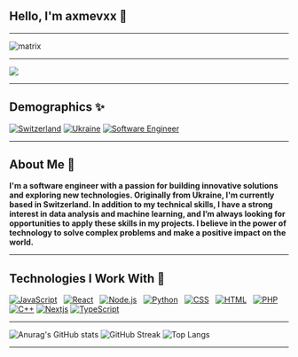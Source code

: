 ## Hello, I'm axmevxx 👋
___
![matrix](https://github.com/axmevxx/axmevxx/assets/166694541/790a1431-2918-4202-b5a0-f039e49cdcf0)
___

![](https://komarev.com/ghpvc/?username=axmevxx)
___
## Demographics ✨

[![Switzerland](https://img.shields.io/badge/From-Switzerland-white?labelColor=red&style=for-the-badge)](https://en.wikipedia.org/wiki/Switzerland)
[![Ukraine](https://img.shields.io/badge/Born%20in-Ukraine-yellow?labelColor=blue&style=for-the-badge)](https://en.wikipedia.org/wiki/Ukraine)
[![Software Engineer](https://img.shields.io/badge/Job%20-Software%20engineer-CCCCCC?labelColor=006633&style=for-the-badge)](https://en.wikipedia.org/wiki/Software_engineer)



___
## About Me 🍂

**I'm a software engineer with a passion for building innovative solutions and exploring new technologies. Originally from Ukraine, I'm currently based in Switzerland. In addition to my technical skills, I have a strong interest in data analysis and machine learning, and I’m always looking for opportunities to apply these skills in my projects. I believe in the power of technology to solve complex problems and make a positive impact on the world.**
___
## Technologies I Work With 🌇
[![JavaScript](https://img.shields.io/badge/Javascript-FF9900?logo=Javascript&style=for-the-badge)](https://developer.mozilla.org/en-US/docs/Web/JavaScript)&nbsp;&nbsp;&nbsp;[![React](https://img.shields.io/badge/React-336699?logo=React&style=for-the-badge)](https://reactjs.org/)&nbsp;&nbsp;&nbsp;[![Node.js](https://img.shields.io/badge/Nodejs-CCFF99?logo=Node.js&style=for-the-badge)](https://nodejs.org/)&nbsp;&nbsp;&nbsp;[![Python](https://img.shields.io/badge/Python-CCFFFF?logo=Python&style=for-the-badge)](https://www.python.org/)&nbsp;&nbsp;&nbsp;[![CSS](https://img.shields.io/badge/-CSS-355C7D?logo=css3&logoColor=white&style=for-the-badge)](https://developer.mozilla.org/en-US/docs/Web/CSS)&nbsp;&nbsp;&nbsp;[![HTML](https://img.shields.io/badge/-HTML-E34F26?logo=html5&logoColor=white&style=for-the-badge)](https://developer.mozilla.org/en-US/docs/Web/HTML)&nbsp;&nbsp;&nbsp;[![PHP](https://img.shields.io/badge/PHP-CCCCFF?logo=php&style=for-the-badge)](https://www.php.net/)&nbsp;&nbsp;&nbsp;[![C++](https://img.shields.io/badge/-C++-00599C?logo=c%2B%2B&logoColor=white&style=for-the-badge)](https://www.cplusplus.com/) [![Nextjs](https://img.shields.io/badge/Next.js-000000?style=for-the-badge&logo=next.js&logoColor=white)](https://nextjs.org/) [![TypeScript](https://img.shields.io/badge/TypeScript-3178C6?style=for-the-badge&logo=typescript&logoColor=white)](https://www.typescriptlang.org/)
___


![Anurag's GitHub stats](https://github-readme-stats.vercel.app/api?username=axmevxx&theme=dark&background=000000)
![GitHub Streak](http://github-readme-streak-stats.herokuapp.com?user=axmevxx&theme=dark&background=000000)
![Top Langs](https://github-readme-stats.vercel.app/api/top-langs/?username=axmevxx&layout=compact&theme=vision-friendly-dark)
___

